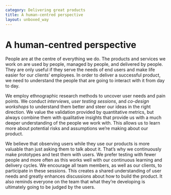 ```yaml
---
category: Delivering great products
title: A human-centred perspective
layout: unboxed_way
---
```


# A human-centred perspective

People are at the centre of everything we do. The products and services we work on are used by people,
managed by people, and delivered by people. They are only useful if they serve the needs of end users
and make life easier for our clients’ employees. In order to deliver a successful product, we need
to understand the people that are going to interact with it from day to day.

We employ ethnographic research methods to uncover user needs and pain points. We conduct _interviews_,
_user testing sessions_, and _co-design workshops_ to understand them better and steer our ideas in the
right direction. We value the validation provided by quantitative metrics, but always combine them
with qualitative insights that provide us with a much deeper understanding of the people we work with.
This allows us to learn more about potential risks and assumptions we’re making about our product.

We believe that observing users while they use our products is more valuable than just asking them
to talk about it. That’s why we continuously make prototypes and test them with users. We prefer
testing with fewer people and more often as this works well with our continuous learning and
delivery cycles. We encourage all team members, as well as our clients, to participate in these
sessions. This creates a shared understanding of user needs and greatly enhances discussions about
how to build the product. It also reminds everyone on the team that what they’re developing is
ultimately going to be judged by the users.
